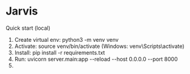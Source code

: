 # Jarvis
Quick start (local)
1. Create virtual env: python3 -m venv venv
2. Activate: source venv/bin/activate (Windows: venv\Scripts\activate)
3. Install: pip install -r requirements.txt
4. Run: uvicorn server.main:app --reload --host 0.0.0.0 --port 8000
5. 
